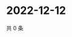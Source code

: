 # 2022-12-12

共 0 条

<!-- BEGIN WEIBO -->
<!-- 最后更新时间 Mon Dec 12 2022 12:18:19 GMT+0800 (China Standard Time) -->

<!-- END WEIBO -->
